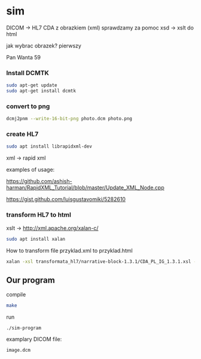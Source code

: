 # sim

DICOM -> HL7 CDA z obrazkiem (xml) sprawdzamy za pomoc xsd -> xslt do html


jak wybrac obrazek?
pierwszy

Pan Wanta 59


### Install DCMTK
``` bash
sudo apt-get update
sudo apt-get install dcmtk
```

### convert to png

``` bash
dcmj2pnm --write-16-bit-png photo.dcm photo.png
```

### create HL7
``` bash
sudo apt install librapidxml-dev
```
xml -> rapid xml

examples of usage:

https://github.com/ashish-harman/RapidXML_Tutorial/blob/master/Update_XML_Node.cpp

https://gist.github.com/luisgustavomiki/5282610



### transform HL7 to html
xslt -> http://xml.apache.org/xalan-c/

``` bash
sudo apt install xalan
```

How to transform file przyklad.xml to przyklad.html

``` bash
xalan -xsl transformata_hl7/narrative-block-1.3.1/CDA_PL_IG_1.3.1.xsl -in przyklad.xml -out przyklad.html
```


## Our program

compile
``` bash
make
```

run
```
./sim-program
```

examplary DICOM file:

`image.dcm`




